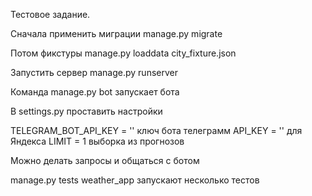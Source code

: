 Тестовое задание.

Сначала применить миграции manage.py migrate 

Потом фикстуры manage.py loaddata city_fixture.json

Запустить сервер manage.py runserver

Команда manage.py bot запускает бота

В settings.py проставить настройки

TELEGRAM_BOT_API_KEY = '' ключ бота телеграмм
API_KEY = '' для Яндекса
LIMIT = 1 выборка из прогнозов

Можно делать запросы и общаться с ботом

manage.py tests weather_app запускают несколько тестов 
